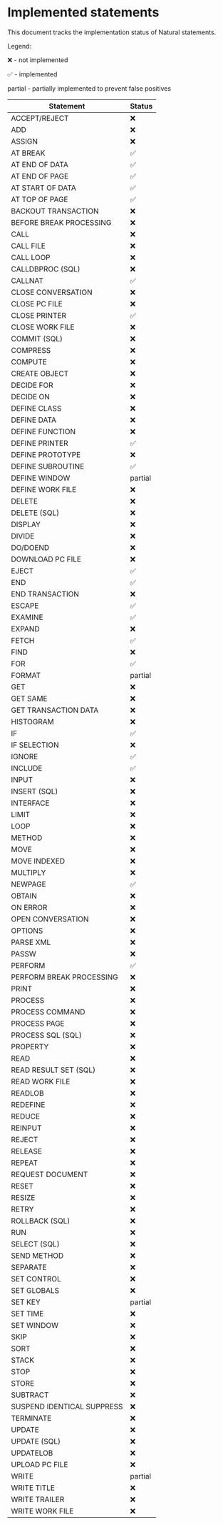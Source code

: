 # Implemented statements

This document tracks the implementation status of Natural statements.

Legend:

:x: - not implemented

:white_check_mark: - implemented

partial - partially implemented to prevent false positives

| Statement | Status |
| --- | -- |
| ACCEPT/REJECT | :x: |
| ADD | :x: |
| ASSIGN | :x: |
| AT BREAK | :white_check_mark: |
| AT END OF DATA | :white_check_mark: |
| AT END OF PAGE | :white_check_mark: |
| AT START OF DATA | :white_check_mark: |
| AT TOP OF PAGE | :white_check_mark: |
| BACKOUT TRANSACTION | :x: |
| BEFORE BREAK PROCESSING | :x: |
| CALL | :x: |
| CALL FILE | :x: |
| CALL LOOP | :x: |
| CALLDBPROC (SQL) | :x: |
| CALLNAT | :white_check_mark: |
| CLOSE CONVERSATION | :x: |
| CLOSE PC FILE | :x: |
| CLOSE PRINTER | :white_check_mark: |
| CLOSE WORK FILE | :x: |
| COMMIT (SQL) | :x: |
| COMPRESS | :x: |
| COMPUTE | :x: |
| CREATE OBJECT | :x: |
| DECIDE FOR | :x: |
| DECIDE ON | :x: |
| DEFINE CLASS | :x: |
| DEFINE DATA | :x: |
| DEFINE FUNCTION | :x: |
| DEFINE PRINTER | :white_check_mark: |
| DEFINE PROTOTYPE | :x: |
| DEFINE SUBROUTINE | :white_check_mark: |
| DEFINE WINDOW | partial |
| DEFINE WORK FILE | :x: |
| DELETE | :x: |
| DELETE (SQL) | :x: |
| DISPLAY | :x: |
| DIVIDE | :x: |
| DO/DOEND | :x: |
| DOWNLOAD PC FILE | :x: |
| EJECT | :white_check_mark: |
| END | :white_check_mark: |
| END TRANSACTION | :x: |
| ESCAPE | :white_check_mark: |
| EXAMINE | :white_check_mark: |
| EXPAND | :x: |
| FETCH | :white_check_mark: |
| FIND | :x: |
| FOR | :white_check_mark: |
| FORMAT | partial |
| GET | :x: |
| GET SAME | :x: |
| GET TRANSACTION DATA | :x: |
| HISTOGRAM | :x: |
| IF | :white_check_mark: |
| IF SELECTION | :x: |
| IGNORE | :white_check_mark: |
| INCLUDE | :white_check_mark: |
| INPUT | :x: |
| INSERT (SQL) | :x: |
| INTERFACE | :x: |
| LIMIT | :x: |
| LOOP | :x: |
| METHOD | :x: |
| MOVE | :x: |
| MOVE INDEXED | :x: |
| MULTIPLY | :x: |
| NEWPAGE | :white_check_mark: |
| OBTAIN | :x: |
| ON ERROR | :x: |
| OPEN CONVERSATION | :x: |
| OPTIONS | :x: |
| PARSE XML | :x: |
| PASSW | :x: |
| PERFORM | :white_check_mark: |
| PERFORM BREAK PROCESSING | :x: |
| PRINT | :x: |
| PROCESS | :x: |
| PROCESS COMMAND | :x: |
| PROCESS PAGE | :x: |
| PROCESS SQL (SQL) | :x: |
| PROPERTY | :x: |
| READ | :x: |
| READ RESULT SET (SQL) | :x: |
| READ WORK FILE | :x: |
| READLOB | :x: |
| REDEFINE | :x: |
| REDUCE | :x: |
| REINPUT | :x: |
| REJECT | :x: |
| RELEASE | :x: |
| REPEAT | :x: |
| REQUEST DOCUMENT | :x: |
| RESET | :x: |
| RESIZE | :x: |
| RETRY | :x: |
| ROLLBACK (SQL) | :x: |
| RUN | :x: |
| SELECT (SQL) | :x: |
| SEND METHOD | :x: |
| SEPARATE | :x: |
| SET CONTROL | :x: |
| SET GLOBALS | :x: |
| SET KEY | partial |
| SET TIME | :x: |
| SET WINDOW | :x: |
| SKIP | :x: |
| SORT | :x: |
| STACK | :x: |
| STOP | :x: |
| STORE | :x: |
| SUBTRACT | :x: |
| SUSPEND IDENTICAL SUPPRESS | :x: |
| TERMINATE | :x: |
| UPDATE | :x: |
| UPDATE (SQL) | :x: |
| UPDATELOB | :x: |
| UPLOAD PC FILE | :x: |
| WRITE | partial |
| WRITE TITLE | :x: |
| WRITE TRAILER | :x: |
| WRITE WORK FILE | :x: |

